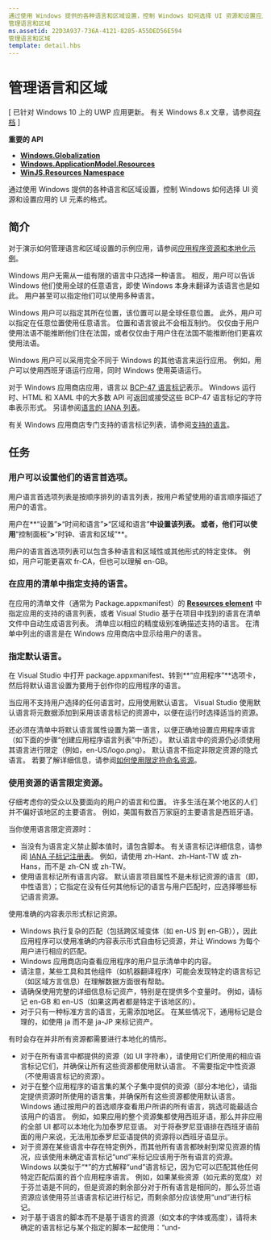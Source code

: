 ```yaml
---
通过使用 Windows 提供的各种语言和区域设置，控制 Windows 如何选择 UI 资源和设置应用的 UI 元素的格式。
管理语言和区域
ms.assetid: 22D3A937-736A-4121-8285-A55DED56E594
管理语言和区域
template: detail.hbs
---
```


# 管理语言和区域


\[ 已针对 Windows 10 上的 UWP 应用更新。 有关 Windows 8.x 文章，请参阅[存档](http://go.microsoft.com/fwlink/p/?linkid=619132) \]


**重要的 API**

-   [**Windows.Globalization**](https://msdn.microsoft.com/library/windows/apps/br206813)
-   [**Windows.ApplicationModel.Resources**](https://msdn.microsoft.com/library/windows/apps/br206022)
-   [**WinJS.Resources Namespace**](https://msdn.microsoft.com/library/windows/apps/br229779)

通过使用 Windows 提供的各种语言和区域设置，控制 Windows 如何选择 UI 资源和设置应用的 UI 元素的格式。

## <span id="Introduction"> </span> <span id="introduction"> </span> <span id="INTRODUCTION"> </span>简介


对于演示如何管理语言和区域设置的示例应用，请参阅[应用程序资源和本地化示例](http://go.microsoft.com/fwlink/p/?linkid=231501)。

Windows 用户无需从一组有限的语言中只选择一种语言。 相反，用户可以告诉 Windows 他们使用全球的任意语言，即使 Windows 本身未翻译为该语言也是如此。 用户甚至可以指定他们可以使用多种语言。

Windows 用户可以指定其所在位置，该位置可以是全球任意位置。 此外，用户可以指定在任意位置使用任意语言。 位置和语言彼此不会相互制约。 仅仅由于用户使用法语不能推断他们住在法国，或者仅仅由于用户住在法国不能推断他们更喜欢使用法语。

Windows 用户可以采用完全不同于 Windows 的其他语言来运行应用。 例如，用户可以使用西班牙语运行应用，同时 Windows 使用英语运行。

对于 Windows 应用商店应用，语言以 [BCP-47 语言标记](http://go.microsoft.com/fwlink/p/?linkid=227302)表示。 Windows 运行时、HTML 和 XAML 中的大多数 API 可返回或接受这些 BCP-47 语言标记的字符串表示形式。 另请参阅[语言的 IANA 列表](http://go.microsoft.com/fwlink/p/?linkid=227303)。

有关 Windows 应用商店专门支持的语言标记列表，请参阅[支持的语言](https://msdn.microsoft.com/library/windows/apps/jj657969)。

## <span id="Tasks"> </span> <span id="tasks"> </span> <span id="TASKS"> </span>任务


### <span id="Users_can_set_their_language_preferences."> </span> <span id="users_can_set_their_language_preferences."> </span> <span id="USERS_CAN_SET_THEIR_LANGUAGE_PREFERENCES."> </span>用户可以设置他们的语言首选项。

用户语言首选项列表是按顺序排列的语言列表，按用户希望使用的语言顺序描述了用户的语言。

用户在**“设置”**>**“时间和语言”**>**“区域和语言”**中设置该列表。 或者，他们可以使用**“控制面板”**>**“时钟、语言和区域”**。

用户的语言首选项列表可以包含多种语言和区域性或其他形式的特定变体。 例如，用户可能更喜欢 fr-CA，但也可以理解 en-GB。

### <span id="Specify_the_supported_languages_in_the_app_s_manifest."> </span> <span id="specify_the_supported_languages_in_the_app_s_manifest."> </span> <span id="SPECIFY_THE_SUPPORTED_LANGUAGES_IN_THE_APP_S_MANIFEST."> </span>在应用的清单中指定支持的语言。

在应用的清单文件（通常为 Package.appxmanifest）的 [**Resources element**](https://msdn.microsoft.com/library/windows/apps/dn934770) 中指定应用的支持的语言列表，或者 Visual Studio 基于在项目中找到的语言在清单文件中自动生成语言列表。 清单应以相应的精度级别准确描述支持的语言。 在清单中列出的语言是在 Windows 应用商店中显示给用户的语言。

### <span id="Specify_the_default_language."> </span> <span id="specify_the_default_language."> </span> <span id="SPECIFY_THE_DEFAULT_LANGUAGE."> </span>指定默认语言。

在 Visual Studio 中打开 package.appxmanifest、转到**“应用程序”**选项卡，然后将默认语言设置为要用于创作你的应用程序的语言。

当应用不支持用户选择的任何语言时，应用使用默认语言。 Visual Studio 使用默认语言将元数据添加到采用该语言标记的资源中，以便在运行时选择适当的资源。

还必须在清单中将默认语言属性设置为第一语言，以便正确地设置应用程序语言（如下面的步骤“创建应用程序语言列表”中所述）。 默认语言中的资源仍必须使用其语言进行限定（例如，en-US/logo.png）。 默认语言不指定非限定资源的隐式语言。 若要了解详细信息，请参阅[如何使用限定符命名资源](https://msdn.microsoft.com/library/windows/apps/xaml/hh965324)。

### <span id="Qualify_resources_with_their_language."> </span> <span id="qualify_resources_with_their_language."> </span> <span id="QUALIFY_RESOURCES_WITH_THEIR_LANGUAGE."> </span>使用资源的语言限定资源。

仔细考虑你的受众以及要面向的用户的语言和位置。 许多生活在某个地区的人们并不偏好该地区的主要语言。 例如，美国有数百万家庭的主要语言是西班牙语。

当你使用语言限定资源时：

-   当没有为语言定义禁止脚本值时，请包含脚本。 有关语言标记详细信息，请参阅 [IANA 子标记注册表](http://go.microsoft.com/fwlink/p/?linkid=227303)。 例如，请使用 zh-Hant、zh-Hant-TW 或 zh-Hans，而不是 zh-CN 或 zh-TW。
-   使用语言标记所有语言内容。 默认语言项目属性不是未标记资源的语言（即，中性语言）；它指定在没有任何其他标记的语言与用户匹配时，应选择哪些标记语言资源。

使用准确的内容表示形式标记资源。

-   Windows 执行复杂的匹配（包括跨区域变体（如 en-US 到 en-GB）），因此应用程序可以使用准确的内容表示形式自由标记资源，并让 Windows 为每个用户进行相应的匹配。
-   Windows 应用商店向查看应用程序的用户显示清单中的内容。
-   请注意，某些工具和其他组件（如机器翻译程序）可能会发现特定的语言标记（如区域方言信息）在理解数据方面很有帮助。
-   请确保使用完整的详细信息标记资产，特别是在提供多个变量时。 例如，请标记 en-GB 和 en-US（如果这两者都是特定于该地区的）。
-   对于只有一种标准方言的语言，无需添加地区。 在某些情况下，通用标记是合理的，如使用 ja 而不是 ja-JP 来标记资产。

有时会存在并非所有资源都需要进行本地化的情形。

-   对于在所有语言中都提供的资源（如 UI 字符串），请使用它们所使用的相应语言标记它们，并确保让所有这些资源都使用默认语言。 不需要指定中性资源（不使用语言标记的资源）。
-   对于在整个应用程序的语言集的某个子集中提供的资源（部分本地化），请指定提供资源时所使用的语言集，并确保所有这些资源都使用默认语言。 Windows 通过按用户的首选顺序查看用户所讲的所有语言，挑选可能最适合该用户的语言。 例如，如果应用的整个资源集都使用西班牙语，那么并非应用的全部 UI 都可以本地化为加泰罗尼亚语。 对于将泰罗尼亚语排在西班牙语前面的用户来说，无法用加泰罗尼亚语提供的资源将以西班牙语显示。
-   对于资源在某些语言中存在特定例外，而其他所有语言都映射到常见资源的情况，应该使用未确定语言标记“und”来标记应该用于所有语言的资源。 Windows 以类似于“\*”的方式解释“und”语言标记，因为它可以匹配其他任何特定匹配后面的首个应用程序语言。 例如，如果某些资源（如元素的宽度）对于芬兰语是不同的，但是资源的剩余部分对于所有语言是相同的，那么芬兰语资源应该使用芬兰语语言标记进行标记，而剩余部分应该使用“und”进行标记。
-   对于基于语言的脚本而不是基于语言的资源（如文本的字体或高度），请将未确定的语言标记与某个指定的脚本一起使用：“und-<script>”。 例如，对于拉丁文字体，请使用 und-Latn\\fonts.css，而对于西里尔文字体，请使用 und-Cryl\\fonts.css。

### <span id="Create_the_application_language_list."> </span> <span id="create_the_application_language_list."> </span> <span id="CREATE_THE_APPLICATION_LANGUAGE_LIST."> </span>创建应用程序语言列表。

在运行时，系统将确定应用在其清单中声明支持的用户语言首选项，然后创建一个*应用程序语言列表*。 它使用此列表来确定应用程序应该使用的语言。 该列表确定用于应用和系统资源、日期、时间和数字以及其他组件的语言。 例如，资源管理系统（[**Windows.ApplicationModel.Resources**](https://msdn.microsoft.com/library/windows/apps/br206022)、[**Windows.ApplicationModel.Resources.Core**](https://msdn.microsoft.com/library/windows/apps/br225039) 和 [**WinJS.Resources 命名空间**](https://msdn.microsoft.com/library/windows/apps/br229779)）根据应用程序语言加载 UI 资源。 [
            **Windows.Globalization**](https://msdn.microsoft.com/library/windows/apps/br206813) 也根据应用程序语言列表选择格式。 通过使用 [**Windows.Globalization.ApplicationLanguages.Languages**](https://msdn.microsoft.com/library/windows/apps/hh972396) 提供应用程序语言列表。

语言与资源的匹配十分复杂。 我们建议让 Windows 处理匹配，因为语言标记存在多种可能影响匹配优先级的可选组件，在实践中可能会遇到这些组件。

使用某个语言标记的可选组件的示例有：

-   用于禁止脚本语言的脚本。 例如，en-Latn-US 与 en-US 匹配。
-   区域。 例如，en-US 与 en 匹配。
-   变体。 例如，de-DE-1996 与 de-DE 匹配。
-   -x 和其他扩展名。 例如，en-US-x-Pirate 与 en-US 匹配。

对于不采用 xx 或 xx-yy 形式的语言标记，也存在许多组件，且并非全部匹配。

-   zh-Hant 与 zh-Hans 不匹配。

Windows 以一个标准的易于理解的方式排定语言匹配的优先顺序。 例如，按优先顺序，en-US 依次与 en-US、en、en-GB 等等匹配。

-   Windows 执行跨区域匹配。 例如，en-US 与 en-US 匹配，然后依次与 en、en-\* 匹配。
-   Windows 提供了一些额外数据，它们可用于区域内（如某种语言的主要区域）的相关性匹配。 例如，fr-FR 比 fr-CA 更匹配 fr-BE。
-   如果你使用 Windows API，则可以免费获取日后 Windows 在语言匹配方面的任何改进。

在与列表中的首个语言匹配之后才会与列表中第二个语言匹配，对于其他区域变体也是如此。 例如，如果应用程序语言为 en-US，则会先于 fr-CA 资源选择用于 en-GB 的资源。 仅当没有用于 en 形式的资源时才选择用于 fr-CA 的资源。

应用程序语言列表设置为用户的区域变体，尽管该变体不同于应用提供的区域变体。 例如，如果用户使用 en-GB，但应用支持 en-US，则应用程序语言列表将包含 en-GB。 这将确保日期、时间和数字的格式更接近用户的期望 (en-GB)，但仍然使用应用支持的语言 (en-US) 加载 UI 资源（由于语言匹配）。

应用程序语言列表由以下项目组成：

1.  **（可选）主要语言替代** [**PrimaryLanguageOverride**](https://msdn.microsoft.com/library/windows/apps/hh972398)是一个简单的替代设置，它用于让用户独立选择语言的应用，或者有充分理由替代默认语言选择的应用。 若要了解详细信息，请参阅[应用程序资源和本地化示例](http://go.microsoft.com/fwlink/p/?linkid=231501)。
2.  **受应用支持的用户语言。** 这是一个用户的语言首选项列表，它以语言首选项顺序排列。 它通过应用清单中的受支持语言列表进行筛选。 通过受应用支持的语言筛选用户的语言可以保持以下对象之间的一致性：软件开发工具包 (SDK)、类库、从属框架包以及应用。
3.  **如果 1 和 2 为空，则使用默认语言或第一个受应用支持的语言。** 如果用户不会说应用支持的任何语言，则选择应用支持的第一个语言作为应用程序语言。

有关示例，请参阅下面的“备注”部分。

### <span id="Set_the_HTTP_Accept_Language_header."> </span> <span id="set_the_http_accept_language_header."> </span> <span id="SET_THE_HTTP_ACCEPT_LANGUAGE_HEADER."> </span>设置 HTTP 接受的语言标头。

从 Windows 应用商店应用和桌面应用发出的典型 Web 请求和 XMLHttpRequest (XHR) 中的 HTTP 请求使用标准的 HTTP Accept-Language 标头。 默认情况下，HTTP 标头设置为在**“设置”**>**“时间和语言”**>**“区域和语言”**中指定的用户语言首选项（按用户的首选顺序排列）。 列表中的每种语言进一步扩展为包含中性语言和权重 (q)。 例如，fr-FR 和 en-US 的用户语言列表会产生 fr-FR、fr、en-US、en 的 HTTP Accept-Language 标头（“fr-FR,fr;q=0.8,en-US;q=0.5,en;q=0.3”）。

### <span id="Use_the_APIs_in_the_Windows.Globalization_namespace."> </span> <span id="use_the_apis_in_the_windows.globalization_namespace."> </span> <span id="USE_THE_APIS_IN_THE_WINDOWS.GLOBALIZATION_NAMESPACE."> </span>使用 Windows.Globalization 命名空间中的 API。

通常，[**Windows.Globalization**](https://msdn.microsoft.com/library/windows/apps/br206813) 命名空间中的 API 元素使用应用程序语言列表确定语言。 如果没有任何一种语言有匹配的格式，则使用用户区域设置。 该区域设置即系统时钟所使用的区域设置。 **“设置”**>**“时间和语言”**>**“区域和语言”**>**“其他日期、时间和区域设置”**>**“区域：更改日期、时间或数字格式”**中提供了用户区域设置。 **Windows.Globalization** API 还接受替代来指定要使用的语言列表，而不使用应用程序语言列表。

[
            **Windows.Globalization**](https://msdn.microsoft.com/library/windows/apps/br206813) 还具有作为帮助程序对象提供的 [**Language**](https://msdn.microsoft.com/library/windows/apps/br206804) 对象。 它允许应用检查有关语言的详细信息，例如语言的脚本、显示名称和本地名称。

### <span id="Use_geographic_region_when_appropriate."> </span> <span id="use_geographic_region_when_appropriate."> </span> <span id="USE_GEOGRAPHIC_REGION_WHEN_APPROPRIATE."> </span>在适当的时候使用地理区域。

你可以使用用户的主地理区域设置来选择要显示给用户的内容，而不是语言。 例如，资讯应用可能会默认显示来自用户主位置的内容，该位置在 Windows 安装时设置并在**“区域：更改日期、时间或数字格式”**下的 Windows UI 中提供，如上一任务所述。 你可以使用 [**Windows.System.UserProfile.GlobalizationPreferences.HomeGeographicRegion**](https://msdn.microsoft.com/library/windows/apps/br241829) 检索当前用户的主区域设置。

[
            **Windows.Globalization**](https://msdn.microsoft.com/library/windows/apps/br206813) 还具有作为帮助程序对象提供的 [**GeographicRegion**](https://msdn.microsoft.com/library/windows/apps/br206795) 对象。 它允许应用检查有关特定区域的详细信息，例如其显示名称、本地名称以及使用的货币。

## <span id="Remarks"> </span> <span id="remarks"> </span> <span id="REMARKS"> </span>备注


下表包含用户针对各种语言和区域设置在应用的 UI 中看到的内容的示例。

<table border="1">
<colgroup>
<col width="20%" />
<col width="20%" />
<col width="20%" />
<col width="20%" />
<col width="20%" />
</colgroup>
<thead>
<tr class="header">
<th align="left">应用支持的语言（在清单中定义）</th>
<th align="left">用户语言首选项（在控制面板中设置）</th>
<th align="left">应用的主要语言替代（可选）</th>
<th align="left">应用语言</th>
<th align="left">用户在应用中看到的内容</th>
</tr>
</thead>
<tbody>
<tr>
<td align="left">英语(大不列颠) (默认)； 德语(德国)</td>
<td align="left">英语(大不列颠)</td>
<td align="left">无</td>
<td align="left">英语(英国)</td>
<td align="left">UI：英语(英国)<br>日期/时间/数字：英语(英国)</td>
</tr>
<tr>
<td align="left">德语(德国)（默认）；法语(法国)；意大利语(意大利)</td>
<td align="left">法语(奥地利)</td>
<td align="left">无</td>
<td align="left">法语(奥地利)</td>
<td align="left">UI：法语(法国)（从“法语(奥地利)”回退）<br>日期/时间/数字：法语(奥地利)</td>
</tr>
<tr>
<td align="left">英语(美国)（默认）；法语(法国)；英语(英国)</td>
<td align="left">英语(加拿大)； 法语(加拿大)</td>
<td align="left">无</td>
<td align="left">英语(加拿大)；法语(加拿大)</td>
<td align="left">UI：英语(美国)（从“英语(加拿大)”回退）<br>日期/时间/数字：英语(加拿大)</td>
</tr>
<tr>
<td align="left">西班牙语(西班牙)（默认）；西班牙语(墨西哥)；西班牙语(拉丁美洲)；葡萄牙语(巴西)</td>
<td align="left">英语(美国)</td>
<td align="left">无</td>
<td align="left">西班牙语(西班牙)</td>
<td align="left">UI：西班牙语(西班牙)（由于没有可用于英语的回退，因此使用默认值）<br>日期/时间/数字西班牙语(西班牙)</td>
</tr>
<tr>
<td align="left">加泰罗尼亚语（默认）；西班牙语(西班牙)；法语(法国)</td>
<td align="left">加泰罗尼亚语； 法语(法国)</td>
<td align="left">无</td>
<td align="left">加泰罗尼亚语；法语(法国)</td>
<td align="left">UI：大部分使用加泰罗尼亚语，部分使用法语(法国)，因为不是所有的字符串都使用加泰罗尼亚语<br>日期/时间/数字：加泰罗尼亚语</td>
</tr>
<tr>
<td align="left">英语(英国)（默认）；法语(法国)；德语(德国)</td>
<td align="left">德语(德国)； 英语(英国)</td>
<td align="left">英语(英国)（用户在应用的 UI 中选择）</td>
<td align="left">英语(英国)；德语(德国)</td>
<td align="left">UI：英语(英国)（语言替代）<br>日期/时间/数字英语(英国)</td>
</tr>
</tbody>
</table>

 

## <span id="related_topics"> </span>相关主题


* [BCP-47 语言标记](http://go.microsoft.com/fwlink/p/?linkid=227302)
* [语言的 IANA 列表](http://go.microsoft.com/fwlink/p/?linkid=227303)
* [应用程序资源和本地化示例](http://go.microsoft.com/fwlink/p/?linkid=231501)
* [支持的语言](https://msdn.microsoft.com/library/windows/apps/jj657969)
 

 





<!--HONumber=Mar16_HO1-->


